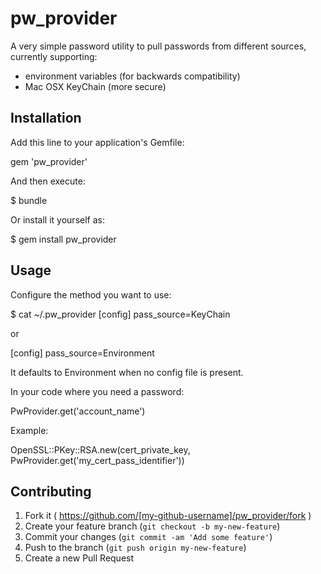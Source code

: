 # pw_provider

A very simple password utility to pull passwords from different sources, currently supporting:
- environment variables (for backwards compatibility)
- Mac OSX KeyChain (more secure)


## Installation

Add this line to your application's Gemfile:

  gem 'pw_provider'

And then execute:

  $ bundle

Or install it yourself as:

  $ gem install pw_provider

## Usage

Configure the method you want to use:

  $ cat ~/.pw_provider
  [config]
  pass_source=KeyChain

or 

  [config]
  pass_source=Environment

It defaults to Environment when no config file is present.

In your code where you need a password:

  PwProvider.get('account_name')

Example:

  OpenSSL::PKey::RSA.new(cert_private_key, PwProvider.get('my_cert_pass_identifier'))




## Contributing

1. Fork it ( https://github.com/[my-github-username]/pw_provider/fork )
2. Create your feature branch (`git checkout -b my-new-feature`)
3. Commit your changes (`git commit -am 'Add some feature'`)
4. Push to the branch (`git push origin my-new-feature`)
5. Create a new Pull Request
